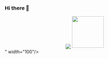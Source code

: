 ### Hi there 👋

<div id="header" align="center">
  <img src="<div id="header" align="center">
  <img src="https://media.giphy.com/media/M9gbBd9nbDrOTu1Mqx/giphy.gif" width="100"/>
</div>" width="100"/>
</div>

